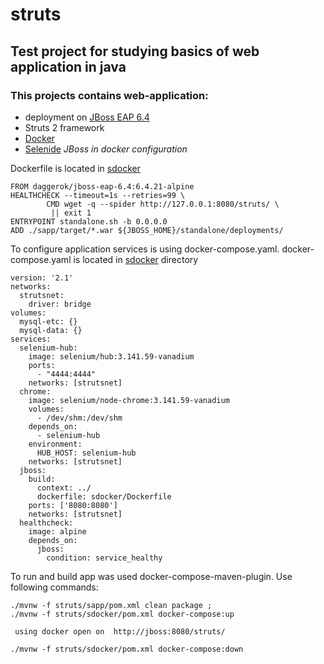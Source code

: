 # struts
## Test project for studying basics of web application in java

### This projects contains web-application:
- deployment on [JBoss EAP 6.4]
- Struts 2 framework 
- [Docker]
- [Selenide]
*JBoss in docker configuration*

Dockerfile is located in [sdocker]
```
FROM daggerok/jboss-eap-6.4:6.4.21-alpine
HEALTHCHECK --timeout=1s --retries=99 \
        CMD wget -q --spider http://127.0.0.1:8080/struts/ \
         || exit 1
ENTRYPOINT standalone.sh -b 0.0.0.0
ADD ./sapp/target/*.war ${JBOSS_HOME}/standalone/deployments/
```

To configure application services is using docker-compose.yaml. 
docker-compose.yaml is located in [sdocker] directory 

```
version: '2.1'
networks:
  strutsnet:
    driver: bridge
volumes:
  mysql-etc: {}
  mysql-data: {}
services:
  selenium-hub:
    image: selenium/hub:3.141.59-vanadium
    ports:
      - "4444:4444"
    networks: [strutsnet]
  chrome:
    image: selenium/node-chrome:3.141.59-vanadium
    volumes:
      - /dev/shm:/dev/shm
    depends_on:
      - selenium-hub
    environment:
      HUB_HOST: selenium-hub
    networks: [strutsnet]
  jboss:
    build:
      context: ../
      dockerfile: sdocker/Dockerfile
    ports: ['8080:8080']
    networks: [strutsnet]
  healthcheck:
    image: alpine
    depends_on:
      jboss:
        condition: service_healthy
```
To run and build app was used docker-compose-maven-plugin. Use following commands:

```
./mvnw -f struts/sapp/pom.xml clean package ;
./mvnw -f struts/sdocker/pom.xml docker-compose:up

 using docker open on  http://jboss:8080/struts/

./mvnw -f struts/sdocker/pom.xml docker-compose:down
```

<!-- 
references
-->

[JBoss EAP 6.4]: https://access.redhat.com/documentation/en-us/red_hat_jboss_enterprise_application_platform/6.4/html-single/installation_guide/index
[sdocker]: sdocker
[Selenide]:https://selenide.org/
[Docker]: https://docs.docker.com/
